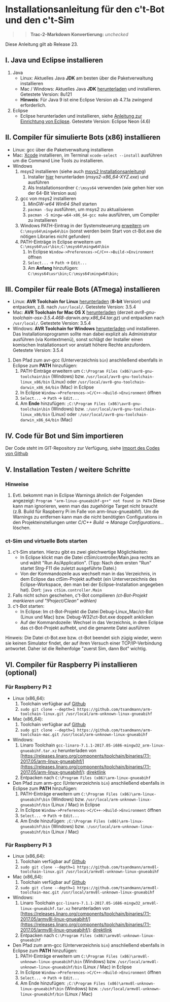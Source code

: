 # Installationsanleitung für den c't-Bot und den c't-Sim

>> **Trac-2-Markdown Konvertierung:** *unchecked*

Diese Anleitung gilt ab Release 23.

## I. Java und Eclipse installieren

1. Java
    * Linux: Aktuelles Java **JDK** am besten über die Paketverwaltung installieren
    * Mac / Windows: Aktuelles Java **JDK** [herunterladen](http://www.oracle.com/technetwork/java/javase/downloads/index.html) und installieren. Getestete Version: 8u121
    * **Hinweis**: Für Java 9 ist eine Eclipse Version ab 4.7.1a zwingend erforderlich.
1. Eclipse
    * Eclipse herunterladen und installieren, siehe [Anleitung zur Einrichtung von Eclipse](../EclipseInstallation/EclipseInstallation.md). Getestete Version: Eclipse Neon (4.6)

## II. Compiler für simulierte Bots (x86) installieren

* Linux: gcc über die Paketverwaltung installieren
* Mac: [Xcode](https://itunes.apple.com/de/app/xcode/id497799835?mt=12) installieren, im Terminal `xcode-select --install` ausführen um die Command Line Tools zu installieren.
* Windows
  1. msys2 installieren (siehe auch [msys2 Installationsanleitung](http://msys2.github.io))
     1. Installer [hier](http://msys2.github.io) herunterladen (*msys2-x86_64-*XYZ*.exe*) und ausführen
     1. Als Installationsordner `C:\msys64` verwenden (wie gehen hier von der 64-Bit Version aus)
  1. gcc von msys2 installieren
     1. *MinGW-w64 Win64 Shell* starten
     1. `pacman -Suy` ausführen, um msys2 zu aktualisieren
     1. `pacman -S mingw-w64-x86_64-gcc make` ausführen, um Compiler zu installieren
  1. Windows PATH-Eintrag in der Systemsteuerung [erweitern](http://techmixx.de/windows-10-umgebungsvariablen-bearbeiten/) um `C:\msys64\mingw64\bin` (sonst werden beim Start von ct-Bot.exe die nötigen Libraries nicht gefunden)
  1. PATH-Einträge in Eclipse erweitern um `C:\msys64\usr\bin;C:\msys64\mingw64\bin`
     1. In Eclipse `Window->Preferences->C/C++->Build->Environment` öffnen
     1. `Select...` -> `Path` -> `Edit...`
     1. Am **Anfang** hinzufügen: `C:\msys64\usr\bin;C:\msys64\mingw64\bin;`

## III. Compiler für reale Bots (ATmega) installieren

* Linux: **AVR Toolchain for Linux** [herunterladen](http://www.atmel.com/tools/ATMELAVRTOOLCHAINFORLINUX.aspx) (**8-bit** Version) und entpacken, z.B. nach `/usr/local/`. Getestete Version: 3.5.4
* Mac: **AVR Toolchain for Mac OS X** [herunterladen](http://distribute.atmel.no/tools/opensource/Atmel-AVR-GNU-Toolchain/3.5.4/) (derzeit *avr8-gnu-toolchain-osx-3.5.4.468-darwin.any.x86_64.tar.gz*) und entpacken nach `/usr/local/`. Getestete Version: 3.5.4
* Windows: **AVR Toolchain for Windows** [herunterladen](http://www.atmel.com/tools/ATMELAVRTOOLCHAINFORWINDOWS.aspx) und installieren. Das Installationsprogramm sollte man dabei explizit als Administrator ausführen (via Kontextmenü), sonst schlägt der Installer einen komischen Installationsort vor anstatt höhere Rechte anzufordern. Getestete Version: 3.5.4

1. Den Pfad zum avr-gcc (Unterverzeichnis `bin`) anschließend ebenfalls in Eclipse zum **PATH** hinzufügen:
   1. PATH-Einträge erweitern um `C:\Program Files (x86)\avr8-gnu-toolchain\bin` (Windows) bzw. `/usr/local/avr8-gnu-toolchain-linux_x86/bin` (Linux) oder `/usr/local/avr8-gnu-toolchain-darwin_x86_64/bin` (Mac) in Eclipse
   1. In Eclipse `Window->Preferences->C/C++->Build->Environment` öffnen
   1. `Select...` -> `Path` -> `Edit...`
   1. Am **Ende** hinzufügen: `;C:\Program Files (x86)\avr8-gnu-toolchain\bin` (Windows) bzw. `:/usr/local/avr8-gnu-toolchain-linux_x86/bin` (Linux) oder `:/usr/local/avr8-gnu-toolchain-darwin_x86_64/bin` (Mac)

## IV. Code für Bot und Sim importieren

Der Code steht im GIT-Repository zur Verfügung, siehe [Import des Codes von Github](../GITUndEclipse/GITUndEclipse.md)

## V. Installation Testen / weitere Schritte

### Hinweise

  1. Evtl. bekommt man in Eclipse Warnings ähnlich der Folgenden angezeigt: `Program "arm-linux-gnueabihf-g++" not found in PATH` Diese kann man ignorieren, wenn man das zugehörige Target nicht braucht (z.B. Build für Raspberry Pi im Falle von arm-linux-gnueabihf). Um die Warnings zu entfernen kann man die nicht benötigten Configurations in den Projekteinstellungen unter *C/C++ Build* -> *Manage Configurations...* löschen.

### ct-Sim und virtuelle Bots starten

1. c't-Sim starten. Hierzu gibt es zwei gleichwertige Möglichkeiten:
    * In Eclipse klickt man die Datei	ctSim/controller/Main.java rechts an und wählt "Run As/Application". (Tipp: Nach dem ersten "Run" startet Strg-F11 die zuletzt ausgeführte Datei.)
    * Von der Kommandozeile aus wechselt man in das Verzeichnis, in dem Eclipse das ctSim-Projekt aufhebt (ein Unterverzeichnis des Eclipse-Workspace, den man bei der Eclipse-Installation angegeben hat). Dort: `java ctSim.controller.Main`
1. Falls nicht schon geschehen, c't-Bot compilieren *(ct-Bot-Projekt markieren und "!Project/Clean" wählen)*
1. c't-Bot starten:
    * In Eclipse: Im ct-Bot-Projekt die Datei Debug-Linux_Mac/ct-Bot (Linux und Mac) bzw. Debug-W32\ct-Bot.exe doppelt anklicken
    * Auf der Kommandozeile: Wechsel in das Verzeichnis, in dem Eclipse das ct-Bot-Projekt aufhebt, und die genannte Datei ausführen

Hinweis: Die Datei ct-Bot.exe bzw. ct-Bot beendet sich zügig wieder, wenn sie keinen Simulator findet, der auf ihren Versuch einer TCP/IP-Verbindung antwortet. Daher ist die Reihenfolge "zuerst Sim, dann Bot" wichtig.

## VI. Compiler für Raspberry Pi installieren (optional)

### Für Raspberry Pi 2

* Linux (x86_64):
  1. Toolchain verfügbar auf [Github](https://github.com/tsandmann/arm-toolchain-linux)
  1. `sudo git clone --depth=1 https://github.com/tsandmann/arm-toolchain-linux.git /usr/local/arm-unknown-linux-gnueabihf`
* Mac (x86_64):
  1. Toolchain verfügbar auf [Github](https://github.com/tsandmann/arm-toolchain-mac)
  1. `sudo git clone --depth=1 https://github.com/tsandmann/arm-toolchain-mac.git /usr/local/arm-unknown-linux-gnueabihf`
* Windows:
  1. Linaro Toolchain `gcc-linaro-7.1.1-2017.05-i686-mingw32_arm-linux-gnueabihf.tar.xz` herunterladen von [https://releases.linaro.org/components/toolchain/binaries/7.1-2017.05/arm-linux-gnueabihf/](https://releases.linaro.org/components/toolchain/binaries/7.1-2017.05/arm-linux-gnueabihf/): [direktlink](https://releases.linaro.org/components/toolchain/binaries/7.1-2017.05/arm-linux-gnueabihf/gcc-linaro-7.1.1-2017.05-i686-mingw32_arm-linux-gnueabihf.tar.xz)
  1. Entpacken nach `C:\Program Files (x86)\arm-linux-gnueabihf`
* Den Pfad zum arm-gcc (Unterverzeichnis `bin`) anschließend ebenfalls in Eclipse zum **PATH** hinzufügen:
   1. PATH-Einträge erweitern um `C:\Program Files (x86)\arm-linux-gnueabihf\bin` (Windows) bzw. `/usr/local/arm-unknown-linux-gnueabihf/bin` (Linux / Mac) in Eclipse
   1. In Eclipse `Window->Preferences->C/C++->Build->Environment` öffnen
   1. `Select...` -> `Path` -> `Edit...`
   1. Am Ende hinzufügen: `;C:\Program Files (x86)\arm-linux-gnueabihf\bin` (Windows) bzw. `:/usr/local/arm-unknown-linux-gnueabihf/bin` (Linux / Mac)

### Für Raspberry Pi 3

* Linux (x86_64):
  1. Toolchain verfügbar auf [Github](https://github.com/tsandmann/armv8l-toolchain-linux)
  1. `sudo git clone --depth=1 https://github.com/tsandmann/armv8l-toolchain-linux.git /usr/local/armv8l-unknown-linux-gnueabihf`
* Mac (x86_64):
  1. Toolchain verfügbar auf [Github](https://github.com/tsandmann/armv8l-toolchain-mac)
  1. `sudo git clone --depth=1 https://github.com/tsandmann/armv8l-toolchain-mac.git /usr/local/armv8l-unknown-linux-gnueabihf`
* Windows:
  1. Linaro Toolchain `gcc-linaro-7.1.1-2017.05-i686-mingw32_armv8l-linux-gnueabihf.tar.xz` herunterladen von [https://releases.linaro.org/components/toolchain/binaries/7.1-2017.05/armv8l-linux-gnueabihf/](https://releases.linaro.org/components/toolchain/binaries/7.1-2017.05/armv8l-linux-gnueabihf/): [direktlink](https://releases.linaro.org/components/toolchain/binaries/7.1-2017.05/armv8l-linux-gnueabihf/gcc-linaro-7.1.1-2017.05-i686-mingw32_armv8l-linux-gnueabihf.tar.xz)
  1. Entpacken nach `C:\Program Files (x86)\armv8l-unknown-linux-gnueabihf`
* Den Pfad zum arm-gcc (Unterverzeichnis `bin`) anschließend ebenfalls in Eclipse zum **PATH** hinzufügen:
   1. PATH-Einträge erweitern um `C:\Program Files (x86)\armv8l-unknown-linux-gnueabihf\bin` (Windows) bzw. `/usr/local/armv8l-unknown-linux-gnueabihf/bin` (Linux / Mac) in Eclipse
   1. In Eclipse `Window->Preferences->C/C++->Build->Environment` öffnen
   1. `Select...` -> `Path` -> `Edit...`
   1. Am Ende hinzufügen: `;C:\Program Files (x86)\armv8l-unknown-linux-gnueabihf\bin` (Windows) bzw. `:/usr/local/armv8l-unknown-linux-gnueabihf/bin` (Linux / Mac)
